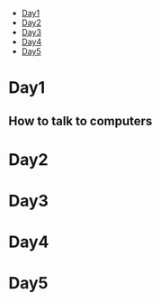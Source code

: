 - [Day1](#Day1)
- [Day2](#Day2)
- [Day3](#Day3)
- [Day4](#Day4)
- [Day5](#Day5)

<a name="Day1"></a>
# Day1

## How to talk to computers


<a name="Day2"></a>
# Day2

<a name="Day3"></a>
# Day3

<a name="Day4"></a>
# Day4

<a name="Day5"></a>
# Day5
